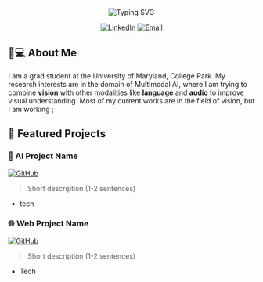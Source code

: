<!-- Header Section -->
<div align="center">
  <img src="https://readme-typing-svg.demolab.com?font=Fira+Code&pause=1000&color=58A6FF&center=true&vCenter=true&width=435&lines=Hi+👋,+I'm+Rishie;Welcome+to+my+GitHub+Profile!" alt="Typing SVG" />

  [![LinkedIn](https://img.shields.io/badge/LinkedIn-0077B5?style=for-the-badge&logo=linkedin&logoColor=white)](https://linkedin.com/in/rishieraj)
  [![Email](https://img.shields.io/badge/Email-D14836?style=for-the-badge&logo=gmail&logoColor=white)](mailto:rraj27@umd.edu)
</div>

<!-- About Section -->
## 🧑💻 About Me
I am a grad student at the University of Maryland, College Park. My research interests are in the domain of Multimodal AI, where I am trying to combine **vision** with other modalities like **language** and **audio** to improve visual understanding. 
Most of my current works are in the field of vision, but I am working ;

## 🚀 Featured Projects

### 🤖 AI Project Name
[![GitHub](https://img.shields.io/badge/GitHub-%23121011.svg?logo=github&logoColor=white)](https://github.com/rishieraj/multimodal-classification)
> Short description (1-2 sentences)
- tech

### 🌐 Web Project Name
[![GitHub](https://img.shields.io/badge/GitHub-%23121011.svg?logo=github&logoColor=white)](https://github.com/rishieraj/multimodal-classification)
> Short description (1-2 sentences)
- Tech
